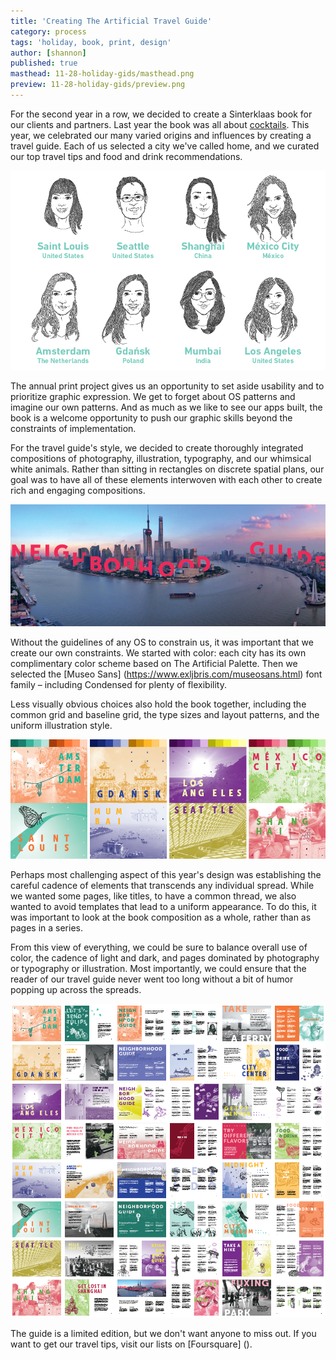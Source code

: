 ```yaml
---
title: 'Creating The Artificial Travel Guide'
category: process
tags: 'holiday, book, print, design'
author: [shannon]
published: true
masthead: 11-28-holiday-gids/masthead.png
preview: 11-28-holiday-gids/preview.png
---
```


For the second year in a row, we decided to create a Sinterklaas book for our clients and partners. Last year the book was all about [cocktails](http://theartificial.nl/blog/2017/01/16/sinterklaas-book.html). This year, we celebrated our many varied origins and influences by creating a travel guide. Each of us selected a city we've called home, and we curated our top travel tips and food and drink recommendations.

![Us](11-28-holiday-gids/us.png)

The annual print project gives us an opportunity to set aside usability and to prioritize graphic expression. We get to forget about OS patterns and imagine our own patterns. And as much as we like to see our apps built, the book is a welcome opportunity to push our graphic skills beyond the constraints of implementation.

For the travel guide's style, we decided to create thoroughly integrated compositions of photography, illustration, typography, and our whimsical white animals. Rather than sitting in rectangles on discrete spatial plans, our goal was to have all of these elements interwoven with each other to create rich and engaging compositions.

![Typography](11-28-holiday-gids/typography.png)

Without the guidelines of any OS to constrain us, it was important that we create our own constraints. We started with color: each city has its own complimentary color scheme based on The Artificial Palette. Then we selected the [Museo Sans] (https://www.exljbris.com/museosans.html) font family – including Condensed for plenty of flexibility.

Less visually obvious choices also hold the book together, including the common grid and baseline grid, the type sizes and layout patterns, and the uniform illustration style.

![Colors](11-28-holiday-gids/colors.png)

Perhaps most challenging aspect of this year's design was establishing the careful cadence of elements that transcends any individual spread. While we wanted some pages, like titles, to have a common thread, we also wanted to avoid templates that lead to a uniform appearance. To do this, it was important to look at the book composition as a whole, rather than as pages in a series.

From this view of everything, we could be sure to balance overall use of color, the cadence of light and dark, and pages dominated by photography or typography or illustration. Most importantly, we could ensure that the reader of our travel guide never went too long without a bit of humor popping up across the spreads.

![Spreads](11-28-holiday-gids/spreads.png)

The guide is a limited edition, but we don't want anyone to miss out. If you want to get our travel tips, visit our lists on [Foursquare] ().
